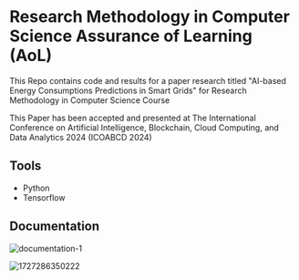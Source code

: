 # Research Methodology in Computer Science Assurance of Learning (AoL)

This Repo contains code and results for a paper research titled "AI-based Energy Consumptions Predictions in Smart Grids" for Research Methodology in Computer Science Course

This Paper has been accepted and presented at The International Conference on Artificial Intelligence, Blockchain, Cloud Computing, and Data Analytics 2024 (ICOABCD 2024) 

## Tools
* Python
* Tensorflow

## Documentation
![documentation-1](https://github.com/user-attachments/assets/441e439f-1d7d-47f4-b41b-46d2ef5bcb77)

![1727286350222](https://github.com/user-attachments/assets/2e5030c9-7972-44da-ab3c-8c68693f69cc)
